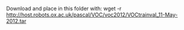 Download and place in this folder with:
wget -r http://host.robots.ox.ac.uk/pascal/VOC/voc2012/VOCtrainval_11-May-2012.tar

